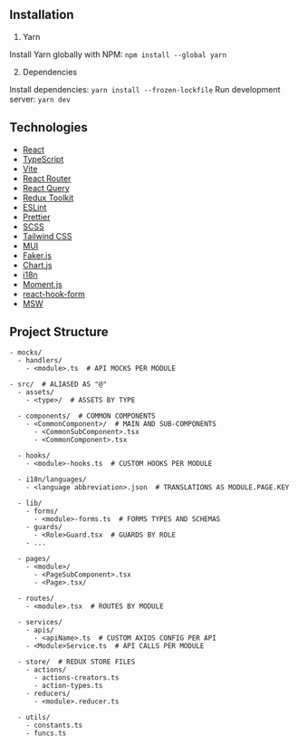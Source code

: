 ## Installation

1. Yarn

Install Yarn globally with NPM: `npm install --global yarn`

2. Dependencies

Install dependencies: `yarn install --frozen-lockfile`
Run development server: `yarn dev`

## Technologies

- [React](https://reactjs.org/)
- [TypeScript](https://www.typescriptlang.org/)
- [Vite](https://vitejs.dev/)
- [React Router](https://reactrouter.com/)
- [React Query](https://tanstack.com/query/v4/)
- [Redux Toolkit](https://redux-toolkit.js.org/)
- [ESLint](https://eslint.org/)
- [Prettier](https://prettier.io/)
- [SCSS](https://sass-lang.com/)
- [Tailwind CSS](https://tailwindcss.com/)
- [MUI](https://mui.com/)
- [Faker.js](https://fakerjs.dev/)
- [Chart.js](https://www.chartjs.org/)
- [i18n](https://www.i18next.com/)
- [Moment.js](https://momentjs.com/)
- [react-hook-form](https://react-hook-form.com/)
- [MSW](https://mswjs.io/)

## Project Structure

```plain
- mocks/
  - handlers/
    - <module>.ts  # API MOCKS PER MODULE

- src/  # ALIASED AS "@"
  - assets/
    - <type>/  # ASSETS BY TYPE

  - components/  # COMMON COMPONENTS
    - <CommonComponent>/  # MAIN AND SUB-COMPONENTS
      - <CommonSubComponent>.tsx
      - <CommonComponent>.tsx

  - hooks/
    - <module>-hooks.ts  # CUSTOM HOOKS PER MODULE

  - i18n/languages/
    - <language abbreviation>.json  # TRANSLATIONS AS MODULE.PAGE.KEY

  - lib/
    - forms/
      - <module>-forms.ts  # FORMS TYPES AND SCHEMAS
    - guards/
      - <Role>Guard.tsx  # GUARDS BY ROLE
    - ...

  - pages/
    - <module>/
      - <PageSubComponent>.tsx
      - <Page>.tsx/

  - routes/
    - <module>.tsx  # ROUTES BY MODULE

  - services/
    - apis/
      - <apiName>.ts  # CUSTOM AXIOS CONFIG PER API
    - <Module>Service.ts  # API CALLS PER MODULE

  - store/  # REDUX STORE FILES
    - actions/
      - actions-creators.ts
      - action-types.ts
    - reducers/
      - <module>.reducer.ts

  - utils/
    - constants.ts
    - funcs.ts
```
